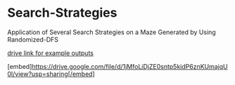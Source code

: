 # Search-Strategies
Application of Several Search Strategies on a Maze Generated by Using Randomized-DFS


<a href="https://drive.google.com/drive/folders/1xF8BuNC9zN9vZRl07t7ZpnFBnaZ-Jlp3?usp=sharing">drive link for example outputs</a>

[embed]https://drive.google.com/file/d/1jMfoLiDjZE0sntp5kidP6znKUmajqU0l/view?usp=sharing[/embed]
